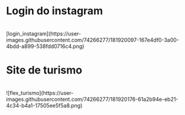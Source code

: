 
<h1>Login do instagram</h1>
<br>
[login_instagram](https://user-images.githubusercontent.com/74266277/181920097-167e4df0-3a00-4bdd-a899-538fdd0716c4.png)
<br>
<h1>Site de turismo</h1>
<br>
![flex_turismo](https://user-images.githubusercontent.com/74266277/181920176-61a2b94e-eb21-4c34-b4a1-17505ee5f5a8.png)
